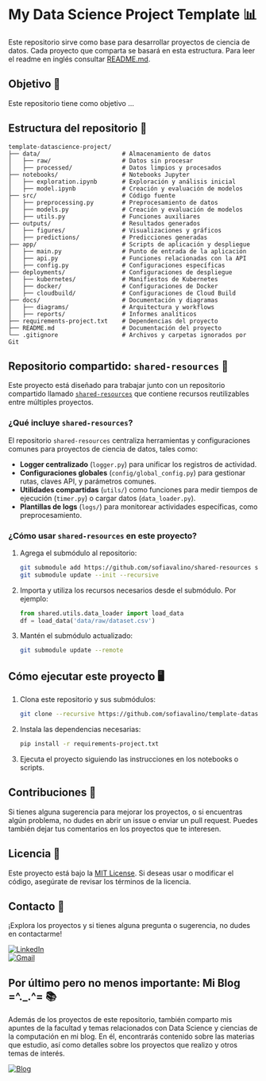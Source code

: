 # My Data Science Project Template 📊

Este repositorio sirve como base para desarrollar proyectos de ciencia de datos. Cada proyecto que comparta se basará en esta estructura. Para leer el readme en inglés consultar [README.md](https://github.com/usuario/template-datascience-project/README_ENG.md).

## Objetivo 🎯

Este repositorio tiene como objetivo ...

## Estructura del repositorio 📂

```plaintext
template-datascience-project/
├── data/                       # Almacenamiento de datos
│   ├── raw/                    # Datos sin procesar
│   ├── processed/              # Datos limpios y procesados
├── notebooks/                  # Notebooks Jupyter
│   ├── exploration.ipynb       # Exploración y análisis inicial
│   ├── model.ipynb             # Creación y evaluación de modelos
├── src/                        # Código fuente
│   ├── preprocessing.py        # Preprocesamiento de datos
│   ├── models.py               # Creación y evaluación de modelos
│   ├── utils.py                # Funciones auxiliares
├── outputs/                    # Resultados generados
│   ├── figures/                # Visualizaciones y gráficos
│   ├── predictions/            # Predicciones generadas
├── app/                        # Scripts de aplicación y despliegue
│   ├── main.py                 # Punto de entrada de la aplicación
│   ├── api.py                  # Funciones relacionadas con la API
│   ├── config.py               # Configuraciones específicas
├── deployments/                # Configuraciones de despliegue
│   ├── kubernetes/             # Manifiestos de Kubernetes
│   ├── docker/                 # Configuraciones de Docker
│   ├── cloudbuild/             # Configuraciones de Cloud Build
├── docs/                       # Documentación y diagramas
│   ├── diagrams/               # Arquitectura y workflows
│   ├── reports/                # Informes analíticos
├── requirements-project.txt    # Dependencias del proyecto
├── README.md                   # Documentación del proyecto
└── .gitignore                  # Archivos y carpetas ignorados por Git
```

## Repositorio compartido: `shared-resources` 🔧

Este proyecto está diseñado para trabajar junto con un repositorio compartido llamado [`shared-resources`](https://github.com/sofiavalino/shared-resources) que contiene recursos reutilizables entre múltiples proyectos.

### ¿Qué incluye `shared-resources`?

El repositorio `shared-resources` centraliza herramientas y configuraciones comunes para proyectos de ciencia de datos, tales como:

- **Logger centralizado** (`logger.py`) para unificar los registros de actividad.
- **Configuraciones globales** (`config/global_config.py`) para gestionar rutas, claves API, y parámetros comunes.
- **Utilidades compartidas** (`utils/`) como funciones para medir tiempos de ejecución (`timer.py`) o cargar datos (`data_loader.py`).
- **Plantillas de logs** (`logs/`) para monitorear actividades específicas, como preprocesamiento.

### ¿Cómo usar `shared-resources` en este proyecto?

1. Agrega el submódulo al repositorio:

   ```bash
   git submodule add https://github.com/sofiavalino/shared-resources shared/
   git submodule update --init --recursive
   ```

2. Importa y utiliza los recursos necesarios desde el submódulo. Por ejemplo:

   ```python
   from shared.utils.data_loader import load_data
   df = load_data('data/raw/dataset.csv')
   ```

3. Mantén el submódulo actualizado:

   ```bash
   git submodule update --remote
   ```

## Cómo ejecutar este proyecto 🖥️

1. Clona este repositorio y sus submódulos:

   ```bash
   git clone --recursive https://github.com/sofiavalino/template-datascience-project.git
   ```

2. Instala las dependencias necesarias:

   ```bash
   pip install -r requirements-project.txt
   ```

3. Ejecuta el proyecto siguiendo las instrucciones en los notebooks o scripts.


## Contribuciones 🤝

Si tienes alguna sugerencia para mejorar los proyectos, o si encuentras algún problema, no dudes en abrir un issue o enviar un pull request. Puedes también dejar tus comentarios en los proyectos que te interesen.


## Licencia 📜

Este proyecto está bajo la [MIT License](https://github.com/sofiavalino/template-datascience-project/blob/main/LICENSE). Si deseas usar o modificar el código, asegúrate de revisar los términos de la licencia.

## Contacto 📧

¡Explora los proyectos y si tienes alguna pregunta o sugerencia, no dudes en contactarme!

[![LinkedIn](https://img.shields.io/badge/-LinkedIn-0077B5?logo=linkedin&logoColor=white&style=flat-square)](https://www.linkedin.com/in/sofiavalino/)  
[![Gmail](https://img.shields.io/badge/-Gmail-D14836?logo=gmail&logoColor=white&style=flat-square)](mailto:valinosofia@gmail.com)


## Por último pero no menos importante: Mi Blog =^._.^= 📚

Además de los proyectos de este repositorio, también comparto mis apuntes de la facultad y temas relacionados con Data Science y ciencias de la computación en mi blog. En él, encontrarás contenido sobre las materias que estudio, así como detalles sobre los proyectos que realizo y otros temas de interés.

[![Blog](https://affable-valinosofia.wordpress.com/wp-content/uploads/2024/07/site-logo.png?w=88&h=88)](https://affable-valinosofia.wordpress.com/)